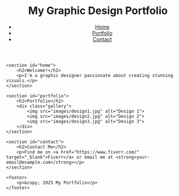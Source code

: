 <html lang="en">
<head>
    <meta charset="UTF-8">
    <meta name="viewport" content="width=device-width, initial-scale=1.0">
    <title>My Graphic Design Portfolio</title>
    <link rel="stylesheet" href="style.css">
</head>
<body>
    <header>
        <h1>My Graphic Design Portfolio</h1>
        <nav>
            <ul>
                <li><a href="#home">Home</a></li>
                <li><a href="#portfolio">Portfolio</a></li>
                <li><a href="#contact">Contact</a></li>
            </ul>
        </nav>
    </header>
    
    <section id="home">
        <h2>Welcome!</h2>
        <p>I'm a graphic designer passionate about creating stunning visuals.</p>
    </section>
    
    <section id="portfolio">
        <h2>Portfolio</h2>
        <div class="gallery">
            <img src="images/design1.jpg" alt="Design 1">
            <img src="images/design2.jpg" alt="Design 2">
            <img src="images/design3.jpg" alt="Design 3">
        </div>
    </section>
    
    <section id="contact">
        <h2>Contact Me</h2>
        <p>Find me on <a href="https://www.fiverr.com/" target="_blank">Fiverr</a> or email me at <strong>your-email@example.com</strong></p>
    </section>
    
    <footer>
        <p>&copy; 2025 My Portfolio</p>
    </footer>
</body>
</html>

